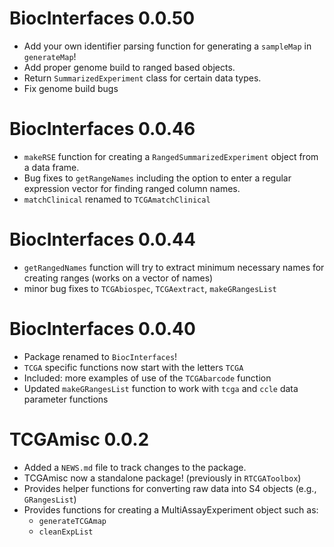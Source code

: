 # BiocInterfaces 0.0.50

* Add your own identifier parsing function for generating a `sampleMap` in `generateMap`!
* Add proper genome build to ranged based objects.
* Return `SummarizedExperiment` class for certain data types.
* Fix genome build bugs

# BiocInterfaces 0.0.46

* `makeRSE` function for creating a `RangedSummarizedExperiment` object from a
data frame. 
* Bug fixes to `getRangeNames` including the option to enter a regular expression
vector for finding ranged column names. 
* `matchClinical` renamed to `TCGAmatchClinical`

# BiocInterfaces 0.0.44

* `getRangedNames` function will try to extract minimum necessary names for creating ranges 
(works on a vector of names)
* minor bug fixes to `TCGAbiospec`, `TCGAextract`, `makeGRangesList`

# BiocInterfaces 0.0.40

* Package renamed to `BiocInterfaces`!
* `TCGA` specific functions now start with the letters `TCGA`
* Included: more examples of use of the `TCGAbarcode` function
* Updated `makeGRangesList` function to work with `tcga` and `ccle` data
    parameter functions

# TCGAmisc 0.0.2

* Added a `NEWS.md` file to track changes to the package.
* TCGAmisc now a standalone package! (previously in `RTCGAToolbox`)
* Provides helper functions for converting raw data into S4 objects (e.g.,
`GRangesList`)
* Provides functions for creating a MultiAssayExperiment object such as:
    * `generateTCGAmap`
    * `cleanExpList`
